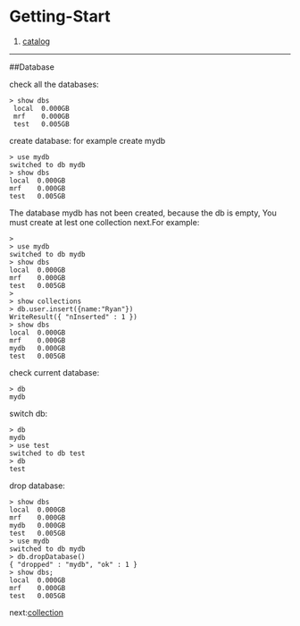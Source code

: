Getting-Start
=============

1. [catalog](/readme.md "目录")



-------------------------------
##Database

check all the databases:    
```
> show dbs
 local  0.000GB
 mrf    0.000GB
 test   0.005GB
```

create database: for example create  mydb   
```
> use mydb
switched to db mydb
> show dbs
local  0.000GB
mrf    0.000GB
test   0.005GB
```
The database mydb has not been created, because the db is empty, 
You must create at lest one collection next.For example:    
```
>
> use mydb
switched to db mydb
> show dbs
local  0.000GB
mrf    0.000GB
test   0.005GB
>
> show collections
> db.user.insert({name:"Ryan"})
WriteResult({ "nInserted" : 1 })
> show dbs
local  0.000GB
mrf    0.000GB
mydb   0.000GB
test   0.005GB
```


check current database:    
```
> db
mydb
```

switch db:
```
> db
mydb
> use test
switched to db test
> db
test
```

drop database:    
```
> show dbs
local  0.000GB
mrf    0.000GB
mydb   0.000GB
test   0.005GB
> use mydb
switched to db mydb
> db.dropDatabase()
{ "dropped" : "mydb", "ok" : 1 }
> show dbs;
local  0.000GB
mrf    0.000GB
test   0.005GB
```


next:[collection](/doc/collection.md "collection")  